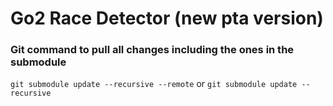 # Go2 Race Detector (new pta version)

### Git command to pull all changes including the ones in the submodule
``` git submodule update --recursive --remote ``` or ``` git submodule update --recursive ```

